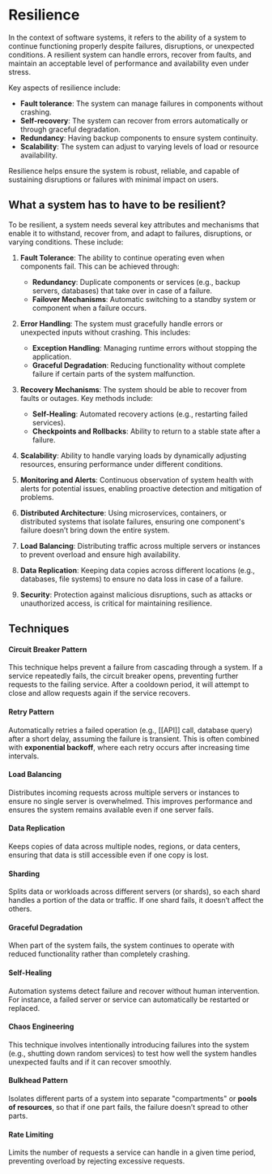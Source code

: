 # Resilience

In the context of software systems, it refers to the ability of a system to continue functioning properly despite failures, disruptions, or unexpected conditions. A resilient system can handle errors, recover from faults, and maintain an acceptable level of performance and availability even under stress.

Key aspects of resilience include:

- **Fault tolerance**: The system can manage failures in components without crashing.
- **Self-recovery**: The system can recover from errors automatically or through graceful degradation.
- **Redundancy**: Having backup components to ensure system continuity.
- **Scalability**: The system can adjust to varying levels of load or resource availability.

Resilience helps ensure the system is robust, reliable, and capable of sustaining disruptions or failures with minimal impact on users.


## **What a system has to have to be resilient?**
To be resilient, a system needs several key attributes and mechanisms that enable it to withstand, recover from, and adapt to failures, disruptions, or varying conditions. These include:

1. **Fault Tolerance**: The ability to continue operating even when components fail. This can be achieved through:
   - **Redundancy**: Duplicate components or services (e.g., backup servers, databases) that take over in case of a failure.
   - **Failover Mechanisms**: Automatic switching to a standby system or component when a failure occurs.

2. **Error Handling**: The system must gracefully handle errors or unexpected inputs without crashing. This includes:
   - **Exception Handling**: Managing runtime errors without stopping the application.
   - **Graceful Degradation**: Reducing functionality without complete failure if certain parts of the system malfunction.

3. **Recovery Mechanisms**: The system should be able to recover from faults or outages. Key methods include:
   - **Self-Healing**: Automated recovery actions (e.g., restarting failed services).
   - **Checkpoints and Rollbacks**: Ability to return to a stable state after a failure.

4. **Scalability**: Ability to handle varying loads by dynamically adjusting resources, ensuring performance under different conditions.

5. **Monitoring and Alerts**: Continuous observation of system health with alerts for potential issues, enabling proactive detection and mitigation of problems.

6. **Distributed Architecture**: Using microservices, containers, or distributed systems that isolate failures, ensuring one component's failure doesn’t bring down the entire system.

7. **Load Balancing**: Distributing traffic across multiple servers or instances to prevent overload and ensure high availability.

8. **Data Replication**: Keeping data copies across different locations (e.g., databases, file systems) to ensure no data loss in case of a failure.

9. **Security**: Protection against malicious disruptions, such as attacks or unauthorized access, is critical for maintaining resilience.


## **Techniques**

#### **Circuit Breaker Pattern**
This technique helps prevent a failure from cascading through a system. If a service repeatedly fails, the circuit breaker opens, preventing further requests to the failing service. After a cooldown period, it will attempt to close and allow requests again if the service recovers.

#### **Retry Pattern**
Automatically retries a failed operation (e.g., [[API]] call, database query) after a short delay, assuming the failure is transient. This is often combined with **exponential backoff**, where each retry occurs after increasing time intervals.

#### **Load Balancing**
Distributes incoming requests across multiple servers or instances to ensure no single server is overwhelmed. This improves performance and ensures the system remains available even if one server fails.

#### **Data Replication**
Keeps copies of data across multiple nodes, regions, or data centers, ensuring that data is still accessible even if one copy is lost.

#### **Sharding**
Splits data or workloads across different servers (or shards), so each shard handles a portion of the data or traffic. If one shard fails, it doesn’t affect the others.

#### **Graceful Degradation**
When part of the system fails, the system continues to operate with reduced functionality rather than completely crashing.

#### **Self-Healing**
Automation systems detect failure and recover without human intervention. For instance, a failed server or service can automatically be restarted or replaced.
#### **Chaos Engineering**
This technique involves intentionally introducing failures into the system (e.g., shutting down random services) to test how well the system handles unexpected faults and if it can recover smoothly.

#### **Bulkhead Pattern**
Isolates different parts of a system into separate "compartments" or **pools of resources**, so that if one part fails, the failure doesn’t spread to other parts.

#### **Rate Limiting**
Limits the number of requests a service can handle in a given time period, preventing overload by rejecting excessive requests.